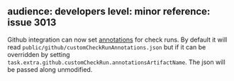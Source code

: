 audience: developers
level: minor
reference: issue 3013
---
Github integration can now set [annotations](https://developer.github.com/v3/checks/runs/#annotations-object) for check runs.
By default it will read `public/github/customCheckRunAnnotations.json` but if it can be overridden by setting
`task.extra.github.customCheckRun.annotationsArtifactName`. The json will be passed along unmodified.
